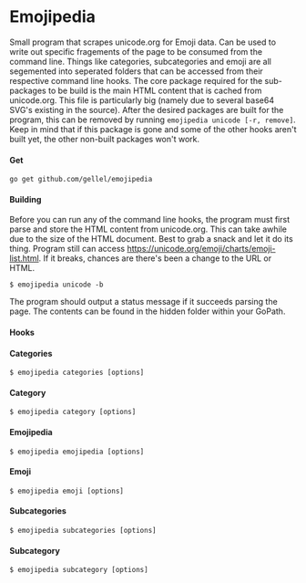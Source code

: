# Emojipedia

Small program that scrapes unicode.org for Emoji data. Can be used to write out specific fragements of the page to be consumed from the command line. Things like categories, subcategories and emoji are all segemented into seperated folders that can be accessed from their respective command line hooks. The core package required for the sub-packages to be build is the main HTML content that is cached from unicode.org. This file is particularly big (namely due to several base64 SVG's existing in the source). After the desired packages are built for the program, this can be removed by running `emojipedia unicode [-r, remove]`. Keep in mind that if this package is gone and some of the other hooks aren't built yet, the other non-built packages won't work.

#### Get

`go get github.com/gellel/emojipedia`

#### Building

Before you can run any of the command line hooks, the program must first parse and store the HTML content from unicode.org. This can take awhile due to the size of the HTML document. Best to grab a snack and let it do its thing. Program still can access https://unicode.org/emoji/charts/emoji-list.html. If it breaks, chances are there's been a change to the URL or HTML.

`$ emojipedia unicode -b`

The program should output a status message if it succeeds parsing the page. The contents can be found in the hidden folder within your GoPath. 

#### Hooks
#### Categories
`$ emojipedia categories [options]`
#### Category
`$ emojipedia category [options]`
#### Emojipedia
`$ emojipedia emojipedia [options]`
#### Emoji
`$ emojipedia emoji [options]`
#### Subcategories 
`$ emojipedia subcategories [options]`
#### Subcategory
`$ emojipedia subcategory [options]`
